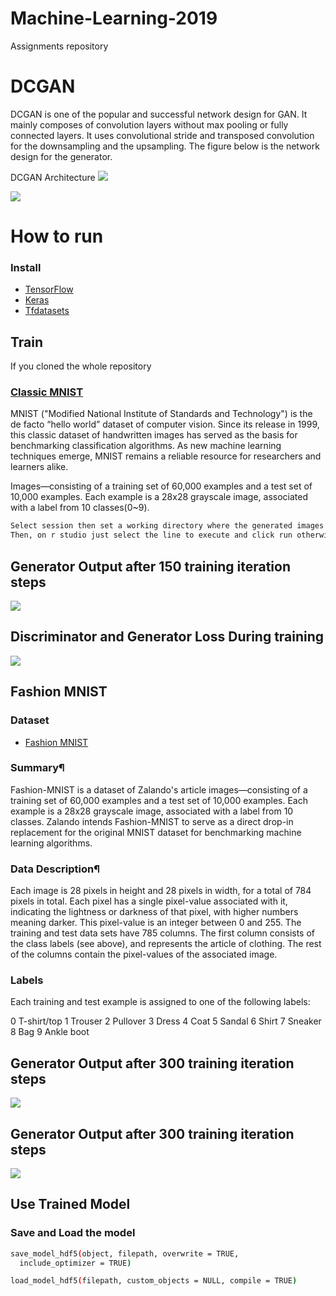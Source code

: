 # Machine-Learning-2019
Assignments repository

# DCGAN
DCGAN is one of the popular and successful network design for GAN. It mainly composes of convolution layers without max pooling or fully connected layers. It uses convolutional stride and transposed convolution for the downsampling and the upsampling. The figure below is the network design for the generator.

DCGAN Architecture
![](DCGAN.png)

![](imgs/vanilla_gan_detailed_arch.png)

# How to run
### Install 
* [TensorFlow](https://tensorflow.rstudio.com/installation/)
* [Keras](https://tensorflow.rstudio.com/reference/keras/install_keras/)
* [Tfdatasets](https://tensorflow.rstudio.com/guide/tfdatasets/introduction/)

## Train
If you cloned the whole repository 
### [Classic MNIST](https://github.com/petewarden/tensorflow_ios/blob/master/tensorflow/g3doc/tutorials/mnist/download/index.md) 
MNIST ("Modified National Institute of Standards and Technology") is the de facto “hello world” dataset of computer vision. Since its release in 1999, this classic dataset of handwritten images has served as the basis for benchmarking classification algorithms. As new machine learning techniques emerge, MNIST remains a reliable resource for researchers and learners alike.

Images—consisting of a training set of 60,000 examples and a test set of 10,000 examples. Each example is a 28x28 grayscale image, associated with a label from 10 classes(0~9).
```bash
Select session then set a working directory where the generated images will be saved.
Then, on r studio just select the line to execute and click run otherwise select all file scipt and click run
```

## Generator Output after 150 training iteration steps
![](mnist.gif)

## Discriminator and Generator Loss During training
![](mnist_loss.png)

## Fashion MNIST
### Dataset
* [Fashion MNIST](https://github.com/zalandoresearch/fashion-mnist) 
### Summary¶
Fashion-MNIST is a dataset of Zalando's article images—consisting of a training set of 60,000 examples and a test set of 10,000 examples. Each example is a 28x28 grayscale image, associated with a label from 10 classes. Zalando intends Fashion-MNIST to serve as a direct drop-in replacement for the original MNIST dataset for benchmarking machine learning algorithms.

### Data Description¶
Each image is 28 pixels in height and 28 pixels in width, for a total of 784 pixels in total. Each pixel has a single pixel-value associated with it, indicating the lightness or darkness of that pixel, with higher numbers meaning darker. This pixel-value is an integer between 0 and 255. The training and test data sets have 785 columns. The first column consists of the class labels (see above), and represents the article of clothing. The rest of the columns contain the pixel-values of the associated image.
### Labels
Each training and test example is assigned to one of the following labels:

0 T-shirt/top
1 Trouser
2 Pullover
3 Dress
4 Coat
5 Sandal
6 Shirt
7 Sneaker
8 Bag
9 Ankle boot

## Generator Output after 300 training iteration steps
![](r_f_mnist.gif)

## Generator Output after 300 training iteration steps
![](f_mnist_loss.png)

## Use Trained Model
### Save and Load the model 
```bash
save_model_hdf5(object, filepath, overwrite = TRUE,
  include_optimizer = TRUE)

load_model_hdf5(filepath, custom_objects = NULL, compile = TRUE)
```


